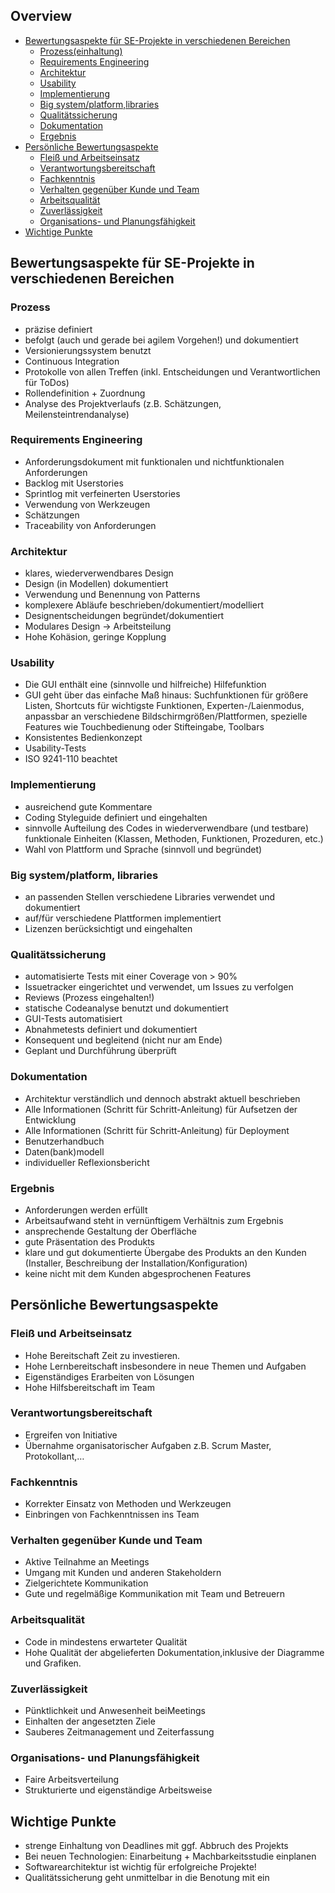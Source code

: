 ## Overview
- [Bewertungsaspekte für SE-Projekte in verschiedenen Bereichen](#bewertungsaspekte-für-SE-Projekte-in-verschiedenen-Bereiche) 
    - [Prozess(einhaltung)](#prozess)
    - [Requirements Engineering](#requirements-engineering) 
    - [Architektur](#architektur) 
    - [Usability](#usability)  
    - [Implementierung](#implementierung) 
    - [Big system/platform,libraries](#big-system/platform-libraries) 
    - [Qualitätssicherung](#qualitätssicherung) 
    - [Dokumentation](#dokumentation) 
    - [Ergebnis](#ergebnis) 
- [Persönliche Bewertungsaspekte](#persönliche-bewertungsaspekte) 
    - [Fleiß und Arbeitseinsatz](#fleiß-und-arbeitseinsatz) 
    - [Verantwortungsbereitschaft](#verantwortungsbereitschaft) 
    - [Fachkenntnis](#fachkenntnis) 
    - [Verhalten gegenüber Kunde und Team](#verhalten-gegenüber-kunde-und-team) 
    - [Arbeitsqualität](#arbeitsqualität) 
    - [Zuverlässigkeit](#zuverlässigkeit) 
    - [Organisations- und Planungsfähigkeit](#organisations-und-planungsfähigkeit) 
- [Wichtige Punkte](#wichtige-punkte) 

## Bewertungsaspekte für SE-Projekte in verschiedenen Bereichen

### Prozess
- präzise definiert
- befolgt (auch und gerade bei agilem Vorgehen!) und
dokumentiert
- Versionierungssystem benutzt
- Continuous Integration
- Protokolle von allen Treffen (inkl. Entscheidungen
und Verantwortlichen für ToDos)
- Rollendefinition + Zuordnung
- Analyse des Projektverlaufs (z.B. Schätzungen,
Meilensteintrendanalyse)

### Requirements Engineering 
- Anforderungsdokument mit funktionalen und nichtfunktionalen Anforderungen
- Backlog mit Userstories
- Sprintlog mit verfeinerten Userstories
- Verwendung von Werkzeugen
- Schätzungen
- Traceability von Anforderungen

### Architektur
- klares, wiederverwendbares Design
- Design (in Modellen) dokumentiert
- Verwendung und Benennung von Patterns
- komplexere Abläufe
beschrieben/dokumentiert/modelliert
- Designentscheidungen begründet/dokumentiert
- Modulares Design → Arbeitsteilung
- Hohe Kohäsion, geringe Kopplung

### Usability 
- Die GUI enthält eine (sinnvolle und hilfreiche)
Hilfefunktion
- GUI geht über das einfache Maß hinaus:
Suchfunktionen für größere Listen, Shortcuts für
wichtigste Funktionen, Experten-/Laienmodus,
anpassbar an verschiedene
Bildschirmgrößen/Plattformen, spezielle Features
wie Touchbedienung oder Stifteingabe, Toolbars
- Konsistentes Bedienkonzept
- Usability-Tests
- ISO 9241-110 beachtet

### Implementierung
- ausreichend gute Kommentare
- Coding Styleguide definiert und eingehalten
- sinnvolle Aufteilung des Codes in
wiederverwendbare (und testbare) funktionale
Einheiten (Klassen, Methoden, Funktionen,
Prozeduren, etc.)
- Wahl von Plattform und Sprache (sinnvoll und
begründet)

### Big system/platform, libraries
- an passenden Stellen verschiedene Libraries
verwendet und dokumentiert
- auf/für verschiedene Plattformen implementiert
- Lizenzen berücksichtigt und eingehalten

### Qualitätssicherung
- automatisierte Tests mit einer Coverage von > 90%
- Issuetracker eingerichtet und verwendet, um Issues
zu verfolgen
- Reviews (Prozess eingehalten!)
- statische Codeanalyse benutzt und dokumentiert
- GUI-Tests automatisiert
- Abnahmetests definiert und dokumentiert
- Konsequent und begleitend (nicht nur am Ende)
- Geplant und Durchführung überprüft

### Dokumentation
- Architektur verständlich und dennoch abstrakt
aktuell beschrieben
- Alle Informationen (Schritt für Schritt-Anleitung) für
Aufsetzen der Entwicklung
- Alle Informationen (Schritt für Schritt-Anleitung) für
Deployment
- Benutzerhandbuch
- Daten(bank)modell
- individueller Reflexionsbericht

### Ergebnis
- Anforderungen werden erfüllt
- Arbeitsaufwand steht in vernünftigem Verhältnis
zum Ergebnis
- ansprechende Gestaltung der Oberfläche
- gute Präsentation des Produkts
- klare und gut dokumentierte Übergabe des Produkts
an den Kunden (Installer, Beschreibung der
Installation/Konfiguration)
- keine nicht mit dem Kunden abgesprochenen
Features

## Persönliche Bewertungsaspekte
### Fleiß und Arbeitseinsatz
- Hohe Bereitschaft Zeit zu investieren.
- Hohe Lernbereitschaft insbesondere in neue Themen und Aufgaben
- Eigenständiges Erarbeiten von Lösungen
- Hohe Hilfsbereitschaft im Team

### Verantwortungsbereitschaft
- Ergreifen von Initiative
- Übernahme organisatorischer Aufgaben z.B. Scrum Master, Protokollant,…

### Fachkenntnis
- Korrekter Einsatz von Methoden und Werkzeugen
- Einbringen von Fachkenntnissen ins Team

### Verhalten gegenüber Kunde und Team
- Aktive Teilnahme an Meetings
- Umgang mit Kunden und anderen Stakeholdern 
- Zielgerichtete Kommunikation
- Gute und regelmäßige Kommunikation mit Team und Betreuern

### Arbeitsqualität
- Code in mindestens erwarteter Qualität
- Hohe Qualität der abgelieferten Dokumentation,inklusive der Diagramme und Grafiken.

### Zuverlässigkeit
- Pünktlichkeit und Anwesenheit beiMeetings
- Einhalten der angesetzten Ziele
- Sauberes Zeitmanagement und Zeiterfassung

### Organisations- und Planungsfähigkeit
- Faire Arbeitsverteilung
- Strukturierte und eigenständige Arbeitsweise

## Wichtige Punkte
- strenge Einhaltung von Deadlines mit ggf. Abbruch des Projekts
- Bei neuen Technologien: Einarbeitung + Machbarkeitsstudie einplanen
- Softwarearchitektur ist wichtig für erfolgreiche Projekte!
- Qualitätssicherung geht unmittelbar in die Benotung mit ein